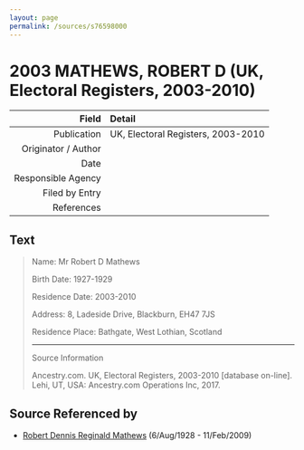 ```yaml
---
layout: page
permalink: /sources/s76598000
---
```


# 2003 MATHEWS, ROBERT D (UK, Electoral Registers, 2003-2010)

Field | Detail
---:|:---
Publication | UK, Electoral Registers, 2003-2010
Originator / Author | 
Date | 
Responsible Agency | 
Filed by Entry | 
References | 

## Text

> Name: Mr Robert D Mathews
>
> Birth Date: 1927-1929
>
> Residence Date: 2003-2010
>
> Address: 8, Ladeside Drive, Blackburn, EH47 7JS
>
> Residence Place: Bathgate, West Lothian, Scotland
>
> ---
>
> Source Information
>
> Ancestry.com. UK, Electoral Registers, 2003-2010 [database on-line]. Lehi, UT, USA: Ancestry.com Operations Inc, 2017.
>

## Source Referenced by

* [Robert Dennis Reginald Mathews](../people/@58223940@-robert-dennis-reginald-mathews-b1928-8-6-d2009-2-11.md) (6/Aug/1928 - 11/Feb/2009)
